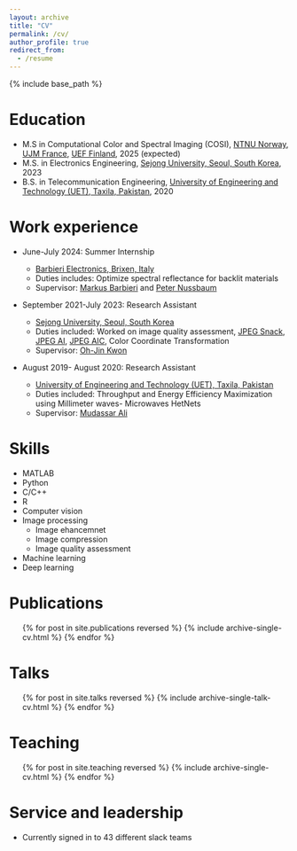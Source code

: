 ```yaml
---
layout: archive
title: "CV"
permalink: /cv/
author_profile: true
redirect_from:
  - /resume
---
```


{% include base_path %}

Education
======
* M.S in Computational Color and Spectral Imaging (COSI), [NTNU Norway](https://www.ntnu.no/gjovik), [UJM France](https://www.univ-st-etienne.fr/en/index.html), [UEF Finland](https://www.uef.fi/en), 2025 (expected)
* M.S. in Electronics Engineering, [Sejong University, Seoul, South Korea](http://en.sejong.ac.kr/eng/index.do), 2023
* B.S. in Telecommunication Engineering, [University of Engineering and Technology (UET), Taxila, Pakistan](https://www.uettaxila.edu.pk/), 2020

Work experience
======
* June-July 2024: Summer Internship
  * [Barbieri Electronics, Brixen, Italy](https://www.barbierielectronic.com/)
  * Duties includes: Optimize spectral reflectance for backlit materials 
  * Supervisor: [Markus Barbieri](https://www.linkedin.com/in/markusbarbieri/?originalSubdomain=it) and [Peter Nussbaum](https://www.ntnu.edu/employees/peter.nussbaum)

* September 2021-July 2023: Research Assistant
  * [Sejong University, Seoul, South Korea](http://en.sejong.ac.kr/eng/index.do)
  * Duties included: Worked on image quality assessment, [JPEG Snack](https://jpeg.org/jpegsystems/index.html), [JPEG AI](https://jpeg.org/jpegai/), [JPEG AIC](https://jpeg.org/aic/index.html), Color Coordinate Transformation
  * Supervisor: [Oh-Jin Kwon](https://dasan.sejong.ac.kr/~ojkwon/)

* August 2019- August 2020: Research Assistant
  * [University of Engineering and Technology (UET), Taxila, Pakistan](https://www.uettaxila.edu.pk/)
  * Duties included: Throughput and Energy Efficiency Maximization using Millimeter waves- Microwaves HetNets
  * Supervisor: [Mudassar Ali](https://fms.uettaxila.edu.pk/Profile/mudassar.ali)
  
Skills
======
* MATLAB
* Python
* C/C++
* R
* Computer vision
* Image processing
  * Image ehancemnet
  * Image compression
  * Image quality assessment
* Machine learning
* Deep learning

Publications
======
  <ul>{% for post in site.publications reversed %}
    {% include archive-single-cv.html %}
  {% endfor %}</ul>
  
Talks
======
  <ul>{% for post in site.talks reversed %}
    {% include archive-single-talk-cv.html  %}
  {% endfor %}</ul>
  
Teaching
======
  <ul>{% for post in site.teaching reversed %}
    {% include archive-single-cv.html %}
  {% endfor %}</ul>
  
Service and leadership
======
* Currently signed in to 43 different slack teams

